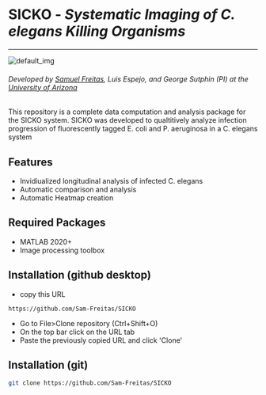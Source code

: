# SICKO - _**S**ystematic **I**maging of **C**. elegans **K**illing **O**rganisms_
---------------
![default_img](https://github.com/Sam-Freitas/SICKO/blob/main/scripts/analysis/out1.png)
###### Developed by [Samuel Freitas](https://github.com/Sam-Freitas), Luis Espejo, and George Sutphin (PI) at the [University of Arizona](https://mcb.arizona.edu/)
This repository is a complete data computation and analysis package for the SICKO system.
SICKO was developed to qualtitively analyze infection progression of fluorescently tagged E. coli and P. aeruginosa in a C. elegans system

## Features

- Invidiualized longitudinal analysis of infected C. elegans
- Automatic comparison and analysis
- Automatic Heatmap creation 

## Required Packages
 - MATLAB 2020+
 - Image processing toolbox

## Installation (github desktop)
 - copy this URL
 ```
 https://github.com/Sam-Freitas/SICKO
 ```
 - Go to File>Clone repository (Ctrl+Shift+O)
 - On the top bar click on the URL tab
 - Paste the previously copied URL and click 'Clone'
## Installation (git)

```sh
git clone https://github.com/Sam-Freitas/SICKO
```
